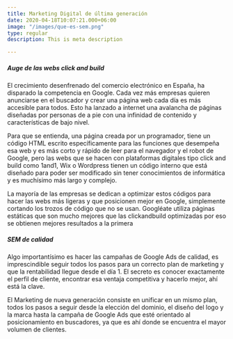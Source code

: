 ```yaml
---
title: Marketing Digital de última generación
date: 2020-04-18T10:07:21.000+06:00
image: "/images/que-es-sem.png"
type: regular
description: This is meta description

---
```

##### Auge de las webs click and build

El crecimiento desenfrenado del comercio electrónico en España, ha disparado la competencia en Google. Cada vez más empresas quieren anunciarse en el buscador y crear una página web cada día es más accesible para todos. Esto ha lanzado a internet una avalancha de páginas diseñadas por personas de a pie con una infinidad de contenido y características de bajo nivel.

Para que se entienda, una página creada por un programador, tiene un código HTML escrito específicamente para las funciones que desempeña esa web y es más corto y rápido de leer para el navegador y el robot de Google, pero las webs que se hacen con plataformas digitales tipo click and build como 1and1, Wix o Wordpress tienen un código interno que está diseñado para poder ser modificado sin tener conocimientos de informática y es muchísimo más largo y complejo.

La mayoría de las empresas se dedican a optimizar estos códigos para hacer las webs más ligeras y que posicionen mejor en Google, simplemente cortando los trozos de código que no se usan. Googléate utiliza páginas estáticas que son mucho mejores que las clickandbuild optimizadas por eso se obtienen mejores resultados a la primera

##### SEM de calidad

Algo importantísimo es hacer las campañas de Google Ads de calidad, es imprescindible seguir todos los pasos para un correcto plan de marketing y que la rentabilidad llegue desde el día 1. El secreto es conocer exactamente el perfil de cliente, encontrar esa ventaja competitiva y hacerlo mejor, ahí está la clave.

El Marketing de nueva generación consiste en unificar en un mismo plan, todos los pasos a seguir desde la elección del dominio, el diseño del logo y la marca hasta la campaña de Google Ads que esté orientado al posicionamiento en buscadores, ya que es ahí donde se encuentra el mayor volumen de clientes.